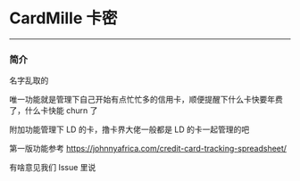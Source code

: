 # CardMille 卡密
---------------------------------

### 简介

名字乱取的

唯一功能就是管理下自己开始有点忙忙多的信用卡，顺便提醒下什么卡快要年费了，什么卡快能 churn 了

附加功能管理下 LD 的卡，撸卡界大佬一般都是 LD 的卡一起管理的吧

第一版功能参考 https://johnnyafrica.com/credit-card-tracking-spreadsheet/

有啥意见我们 Issue 里说